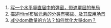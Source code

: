 1. [写一个水平竖直居中的弹窗，带遮罩层的布局](https://github.com/Eveveen/fe-study/blob/master/html/01.modal.html)   
2. [描述Html布局元素的分类有哪些、及其应用场景](https://github.com/Eveveen/fe-study/blob/master/html/02.layout.md)  
3. [减少dom数量的方法？如何优化大量dom？](https://github.com/Eveveen/fe-study/blob/master/html/03.dom.md)   
